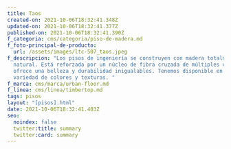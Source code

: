 ```yaml
---
title: Taos
created-on: 2021-10-06T18:32:41.348Z
updated-on: 2021-10-06T18:32:41.377Z
published-on: 2021-10-06T18:32:41.390Z
f_categoria: cms/categoria/piso-de-madera.md
f_foto-principal-de-producto:
  url: /assets/images/ltc-507_taos.jpeg
f_descripcion: "Los pisos de ingeniería se construyen con madera totalmente
  natural. Está reforzada por un núcleo de fibra cruzada de múltiples capas, que
  ofrece una belleza y durabilidad inigualables. Tenemos disponible en una
  variedad de colores y texturas. "
f_marca: cms/marca/urban-floor.md
f_linea: cms/linea/timbertop.md
tags: pisos
layout: "[pisos].html"
date: 2021-10-06T18:32:41.403Z
seo:
  noindex: false
  twitter:title: summary
  twitter:card: summary
---
```

